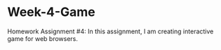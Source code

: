 # Week-4-Game
Homework Assignment #4: In this assignment, I am creating interactive game for web browsers.

